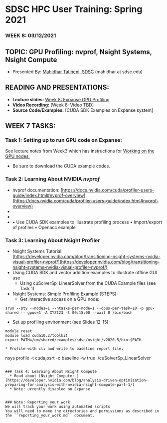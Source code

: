 # SDSC HPC User Training: Spring 2021

###  WEEK 8: 03/12/2021

## TOPIC: GPU Profiling: nvprof, Nsight Systems, Nsight Compute	

* Presented By: [Mahidhar Tatineni, SDSC](https://www.sdsc.edu/research/researcher_spotlight/tatineni_mahidhar.html)  (mahidhar at sdsc.edu)

## READING AND PRESENTATIONS:

* **Lecture slides:** [Week 8: Expanse GPU Profiling](https://github.com/sdsc-hpc-training-org/hpc-training-2021/blob/main/week8_gpu_prof/Expanse_GPU_Profiling_MTatineni.pdf)
* **Video Recording:** [Week 8: Video TBD]
* **Source Code/Examples:** [CUDA SDK Examples on Expanse system]



## WEEK 7 TASKS:

### Task 1: Setting up to run GPU code on Expanse:
See lecture notes from Week3 which has instructions for [Working on the
GPU nodes: ](https://github.com/sdsc-hpc-training-org/hpc-training-2021/blob/main/week3_gpu_comp/README.md)
* Be sure to download the CUDA example codes.


### Task 2: Learning About NVIDIA *nvprof*
* nvprof documentation: [https://docs.nvidia.com/cuda/profiler-users-guide/index.html#nvprof-overview](https://docs.nvidia.com/cuda/profiler-users-guide/index.html#nvprof-overview)
* 
* 
* • Use CUDA SDK examples to illustrate profiling process • Import/export of profiles
• Openacc example


### Task 3: Learning About Nsight Profiler
* Nsight Systems Tutorial: [https://developer.nvidia.com/blog/transitioning-nsight-systems-nvidia-visual-profiler-nvprof/](https://developer.nvidia.com/blog/transitioning-nsight-systems-nvidia-visual-profiler-nvprof/) 
* Using CUDA SDK and vector addition examples to illustrate offline GUI use
    * Using cuSolverSp_LinearSolver  from the CUDA Example files (see Task 1)
* Nsight Systems: Simple Profiling Example (STEPS):
    * Get interactive access on a GPU node:
```
srun --pty --nodes=1 --ntasks-per-node=1 --cpus-per-task=10 -p gpu-shared -- gpus=1 -A XYZ123 -t 00:15:00 --wait 0 /bin/bash
```
* Set up profiling environment (see Slides 12-15):
```
module reset
module load cuda10.2/toolkit
export PATH=/cm/shared/examples/sdsc/nsight/v2020.5/bin:$PATH
```
    * Profile with cli and write to baseline report file:
nsys profile -t cuda,osrt -o baseline -w true ./cuSolverSp_LinearSolver
```

### Task 4: Learning About Nsight Compute 
  * Read about [Nsight Compute: ](https://developer.nvidia.com/blog/analysis-driven-optimization-preparing-for-analysis-with-nvidia-nsight-compute-part-1/)
  * Note: urrently disabled on Expanse


### Note: Reporting your work:
We will track your work using automated scripts
You will need to name the directories and permissions as described in the ``reporting_your_work.md`` document.
